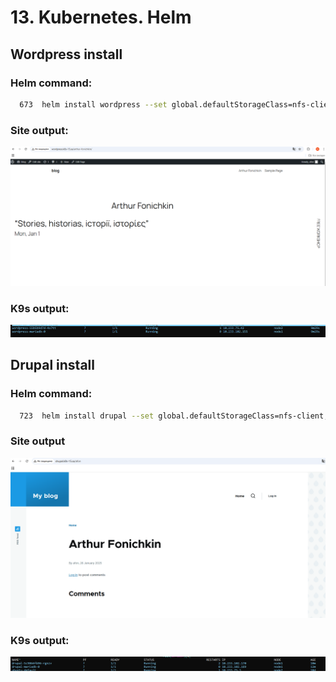 # 13. Kubernetes. Helm

## Wordpress install

### Helm command:
```bash
  673  helm install wordpress --set global.defaultStorageClass=nfs-client,wordpressUsername=afon,wordpressPassword=password123,wordpressBlogName=blog,ingress.enabled=true,ingress.ingressClassName=nginx,ingress.hostname=wordpress.k8s-15.sa,mariadb.primary.persistence.size=2Gi,mariadb.primary.persistence.storageClass=nfs-app5,persistence.size=1Gi   oci://registry-1.docker.io/bitnamicharts/wordpress
```

### Site output:
![img.png](img.png)

### K9s output:
![img_1.png](img_1.png)


## Drupal install

### Helm command:
```bash
  723  helm install drupal --set global.defaultStorageClass=nfs-client,drupalUsername=afon,drupalPassword=password123,ingress.enabled=true,ingress.ingressClassName=nginx,ingress.hostname=drupal.k8s-15.sa,mariadb.auth.rootPassword=secretpassword,persistence.size=3Gi  oci://registry-1.docker.io/bitnamicharts/drupal
```

### Site output

![img_4.png](img_4.png)


### K9s output:
![img_3.png](img_3.png)
